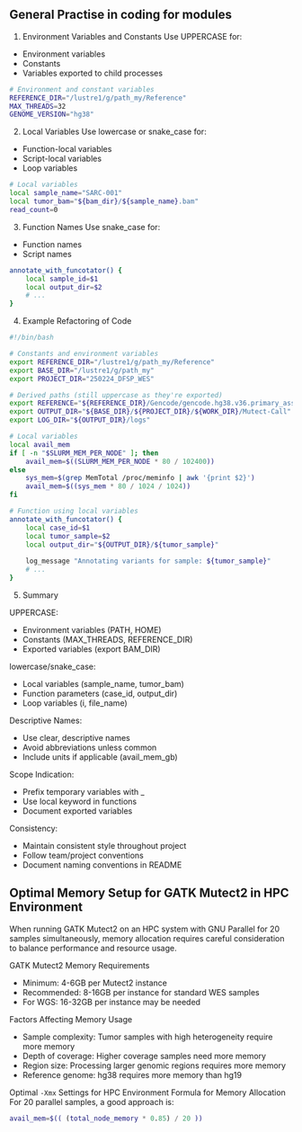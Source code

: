 
## General Practise in coding for modules
1. Environment Variables and Constants
Use UPPERCASE for:

 - Environment variables
 - Constants
 - Variables exported to child processes

```bash
# Environment and constant variables
REFERENCE_DIR="/lustre1/g/path_my/Reference"
MAX_THREADS=32
GENOME_VERSION="hg38"
```
2. Local Variables
Use lowercase or snake_case for:

 - Function-local variables
 - Script-local variables
 - Loop variables

```bash
# Local variables
local sample_name="SARC-001"
local tumor_bam="${bam_dir}/${sample_name}.bam"
read_count=0
```
3. Function Names
Use snake_case for:

 - Function names
 - Script names

```bash
annotate_with_funcotator() {
    local sample_id=$1
    local output_dir=$2
    # ...
}
```

4. Example Refactoring of  Code

```bash
#!/bin/bash

# Constants and environment variables
export REFERENCE_DIR="/lustre1/g/path_my/Reference"
export BASE_DIR="/lustre1/g/path_my"
export PROJECT_DIR="250224_DFSP_WES"

# Derived paths (still uppercase as they're exported)
export REFERENCE="${REFERENCE_DIR}/Gencode/gencode.hg38.v36.primary_assembly.fa"
export OUTPUT_DIR="${BASE_DIR}/${PROJECT_DIR}/${WORK_DIR}/Mutect-Call"
export LOG_DIR="${OUTPUT_DIR}/logs"

# Local variables
local avail_mem
if [ -n "$SLURM_MEM_PER_NODE" ]; then
    avail_mem=$((SLURM_MEM_PER_NODE * 80 / 102400))
else
    sys_mem=$(grep MemTotal /proc/meminfo | awk '{print $2}')
    avail_mem=$((sys_mem * 80 / 1024 / 1024))
fi

# Function using local variables
annotate_with_funcotator() {
    local case_id=$1
    local tumor_sample=$2
    local output_dir="${OUTPUT_DIR}/${tumor_sample}"
    
    log_message "Annotating variants for sample: ${tumor_sample}"
    # ...
}
```
5. Summary

UPPERCASE:
 - Environment variables (PATH, HOME)
 - Constants (MAX_THREADS, REFERENCE_DIR)
 - Exported variables (export BAM_DIR)

lowercase/snake_case:
 - Local variables (sample_name, tumor_bam)
 - Function parameters (case_id, output_dir)
 - Loop variables (i, file_name)

Descriptive Names:
 - Use clear, descriptive names
 - Avoid abbreviations unless common
 - Include units if applicable (avail_mem_gb)

Scope Indication:
 - Prefix temporary variables with _
 - Use local keyword in functions
 - Document exported variables

Consistency:
 - Maintain consistent style throughout project
 - Follow team/project conventions
 - Document naming conventions in README

## Optimal Memory Setup for GATK Mutect2 in HPC Environment
When running GATK Mutect2 on an HPC system with GNU Parallel for 20 samples simultaneously, memory allocation requires careful consideration to balance performance and resource usage.

GATK Mutect2 Memory Requirements
- Minimum: 4-6GB per Mutect2 instance
- Recommended: 8-16GB per instance for standard WES samples
- For WGS: 16-32GB per instance may be needed

Factors Affecting Memory Usage
- Sample complexity: Tumor samples with high heterogeneity require more memory
- Depth of coverage: Higher coverage samples need more memory
- Region size: Processing larger genomic regions requires more memory
- Reference genome: hg38 requires more memory than hg19

Optimal `-Xmx` Settings for HPC Environment
Formula for Memory Allocation
For 20 parallel samples, a good approach is:
```bash
avail_mem=$(( (total_node_memory * 0.85) / 20 ))
```

